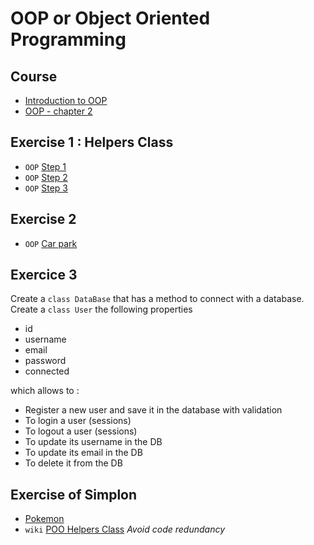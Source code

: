 # OOP or Object Oriented Programming

## Course

- [Introduction to OOP](https://docs.google.com/presentation/d/1CeTTHIxV6bTm2IHtWaOe7ZKK0E2BmGGcdXy1Il3Vuls/edit?usp=sharing)
- [OOP - chapter 2](https://docs.google.com/presentation/d/13TD29INIBJy9YFh6VDORqE_sJamQ50ltoJWvINsicWk/edit?usp=sharing)

## Exercise 1 : Helpers Class

* `OOP` [Step 1](OOP-Helpers-Class-step-1.md)
* `OOP` [Step 2](OOP-Helpers-Class-step-2.md)
* `OOP` [Step 3](OOP-Helpers-Class-step-3.md)

## Exercise 2

* `OOP` [Car park](OOP-Car-park.md)

## Exercice 3

Create a `class DataBase` that has a method to connect with a database.
Create a `class User` the following properties

- id
- username
- email
- password
- connected

which allows to :

- Register a new user and save it in the database with validation
- To login a user (sessions)
- To logout a user (sessions)
- To update its username in the DB
- To update its email in the DB
- To delete it from the DB

## Exercise of Simplon

- [Pokemon](exopokemon.md)
- `wiki` [POO Helpers Class](OOP-helpersclass.md) *Avoid code redundancy*
